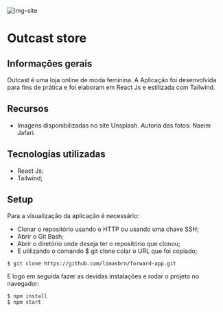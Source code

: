 ![img-site](https://user-images.githubusercontent.com/86850419/167753583-4fdf7db8-750b-4b4c-8514-8db5334f7c5b.jpg)

# Outcast store

## Informações gerais

Outcast é uma loja online de moda feminina. A Aplicação foi desenvolvida para fins de prática e foi elaboram em React Js e estilizada com Tailwind.

## Recursos

* Imagens disponibilizadas no site Unsplash. Autoria das fotos: Naeim Jafari.


## Tecnologias utilizadas

* React Js;
* Tailwind;

## Setup

Para a visualização da aplicação é necessário:

* Clonar o repositório usando o HTTP ou usando uma chave SSH;
* Abrir o Git Bash;
* Abrir o diretório onde deseja ter o repositório que clonou;
* E utilizando o comando $ git clone colar o URL que foi copiado;

```
$ git clone https://github.com/limasbrn/forward-app.git
```
E logo em seguida fazer as devidas instalações e rodar o projeto no navegador:
```
$ npm install
$ npm start
```
